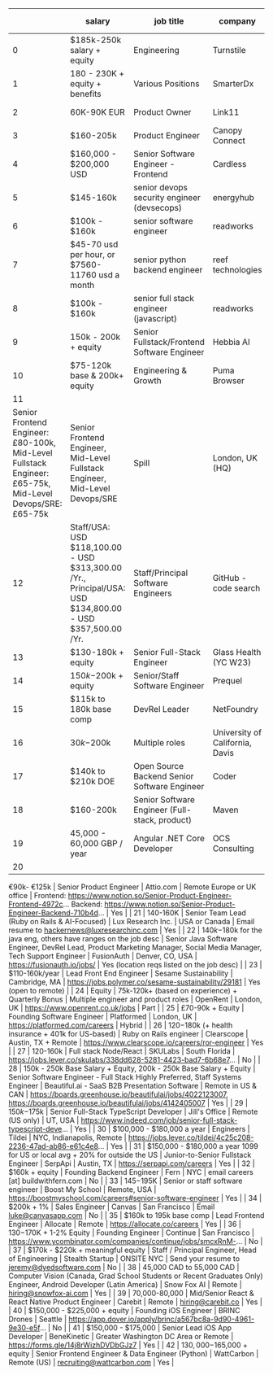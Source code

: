 |    | salary                                                                                                    | job title                                                                                                           | company                                       | company location                     | link to apply                                                                                                                                                                                                                                                                                                                      | remote                                     |
| -- | --------------------------------------------------------------------------------------------------------- | ------------------------------------------------------------------------------------------------------------------- | --------------------------------------------- | ------------------------------------ | ---------------------------------------------------------------------------------------------------------------------------------------------------------------------------------------------------------------------------------------------------------------------------------------------------------------------------------- | ------------------------------------------ |
| 0  | $185k-250k salary + equity                                                                                | Engineering                                                                                                         | Turnstile                                     | Remote                               | https://tryturnstile.com/about                                                                                                                                                                                                                                                                                                     | Yes                                        |
| 1  | 180 - 230K + equity + benefits                                                                            | Various Positions                                                                                                   | SmarterDx                                     | Remote                               | https://smarterdx.com/careers                                                                                                                                                                                                                                                                                                      | Yes                                        |
| 2  | 60K-90K EUR                                                                                               | Product Owner                                                                                                       | Link11                                        | Remote (EU)                          | https://www.link11.com/en/blog/jobs/product-owner-remote-fir...                                                                                                                                                                                                                                                                    | Yes                                        |
| 3  | $160-205k                                                                                                 | Product Engineer                                                                                                    | Canopy Connect                                | Remote                               | https://www.usecanopy.com/company/careers                                                                                                                                                                                                                                                                                          | Yes                                        |
| 4  | $160,000 - $200,000 USD                                                                                   | Senior Software Engineer - Frontend                                                                                 | Cardless                                      | San Francisco                        | https://jobs.lever.co/cardless/ad23717d-3ae1-4887-8549-b9652...                                                                                                                                                                                                                                                                    | No                                         |
| 5  | $145-160k                                                                                                 | senior devops security engineer (devsecops)                                                                         | energyhub                                     | remote (us only)                     | https://grnh.se/9334115e2us                                                                                                                                                                                                                                                                                                        | yes                                        |
| 6  | $100k - $160k                                                                                             | senior software engineer                                                                                            | readworks                                     | remote from us                       | engineering at readworks dot org                                                                                                                                                                                                                                                                                                   | yes                                        |
| 7  | $45-70 usd per hour, or $7560-11760 usd a month                                                           | senior python backend engineer                                                                                      | reef technologies                             | remote                               | https://careers.reef.pl/                                                                                                                                                                                                                                                                                                           | yes                                        |
| 8  | $100k - $160k                                                                                             | senior full stack engineer (javascript)                                                                             | readworks                                     | remote from us                       | engineering at readworks dot org                                                                                                                                                                                                                                                                                                   | yes                                        |
| 9  | 150k - 200k + equity                                                                                      | Senior Fullstack/Frontend Software Engineer                                                                         | Hebbia AI                                     | SoHo NYC                             | https://boards.greenhouse.io/hebbia/jobs/4296457005                                                                                                                                                                                                                                                                                | No                                         |
| 10 | $75-120k base & 200k+ equity                                                                              | Engineering & Growth                                                                                                | Puma Browser                                  | Remote-first with PST overlap        | http://join.puma.gg                                                                                                                                                                                                                                                                                                                | Yes                                        |
| 11 | 
Senior Frontend Engineer: £80-100k, Mid-Level Fullstack Engineer: £65-75k, Mid-Level Devops/SRE: £65-75k | Senior Frontend Engineer, Mid-Level Fullstack Engineer, Mid-Level Devops/SRE                                        | Spill                                         | London, UK (HQ)                      | Email calvin@spill.chat                                                                                                                                                                                                                                                                                                            | No                                         |
| 12 | Staff/USA: USD $118,100.00 - USD $313,300.00 /Yr., Principal/USA: USD $134,800.00 - USD $357,500.00 /Yr.  | Staff/Principal Software Engineers                                                                                  | GitHub - code search                          | REMOTE (US/UK/Germany)               | https://githubinc.jibeapply.com/jobs/2388?lang=en-us, https://githubinc.jibeapply.com/jobs/2390?lang=en-us, https://githubinc.jibeapply.com/jobs/2389?lang=en-us, https://githubinc.jibeapply.com/jobs/2385?lang=en-us, https://githubinc.jibeapply.com/jobs/2387?lang=en-us, https://githubinc.jibeapply.com/jobs/2386?lang=en-us | Yes                                        |
| 13 | $130-180k + equity                                                                                        | Senior Full-Stack Engineer                                                                                          | Glass Health (YC W23)                         | San Francisco, CA                    | graham@glass.health or https://jobs.lever.co/glass-health-inc/a2cd06e1-e362-4204-ae...                                                                                                                                                                                                                                             | Yes                                        |
| 14 | $150k-$200k + equity                                                                                      | Senior/Staff Software Engineer                                                                                      | Prequel                                       | NYC                                  | Email jobs@prequel.co and include [HN] in the subject line                                                                                                                                                                                                                                                                         | No                                         |
| 15 | $115k to 180k base comp                                                                                   | DevRel Leader                                                                                                       | NetFoundry                                    | USA                                  | https://netfoundry.io/careers/devrel-leader/                                                                                                                                                                                                                                                                                       | Yes                                        |
| 16 | $30k-$200k                                                                                                | Multiple roles                                                                                                      | University of California, Davis               | Davis, California, USA               | Email resume to evo@ucdavis.edu                                                                                                                                                                                                                                                                                                    | Yes                                        |
| 17 | $140k to $210k DOE                                                                                        | Open Source Backend Senior Software Engineer                                                                        | Coder                                         | Remote                               | https://jobs.ashbyhq.com/Coder                                                                                                                                                                                                                                                                                                     | Yes                                        |
| 18 | $160-200k                                                                                                 | Senior Software Engineer (Full-stack, product)                                                                      | Maven                                         | US, Canada                           | https://maven.com/careers                                                                                                                                                                                                                                                                                                          | Yes                                        |
| 19 | 45,000 - 60,000 GBP / year                                                                                | Angular .NET Core Developer                                                                                         | OCS Consulting                                | Borehamwood, UK                      | https://devitjobs.uk/jobs/OCS-Consulting-Angular-NET-Core-De...                                                                                                                                                                                                                                                                    | Yes                                        |
| 20 | 
€90k-
€125k                                                                                              | Senior Product Engineer                                                                                             | Attio.com                                     | Remote Europe or UK office           | Frontend: https://www.notion.so/Senior-Product-Engineer-Frontend-4972c...
Backend: https://www.notion.so/Senior-Product-Engineer-Backend-710b4d...                                                                                                                                                                                 | Yes                                        |
| 21 | 140-160K                                                                                                  | Senior Team Lead (Ruby on Rails & AI-Focused)                                                                       | Lux Research Inc.                             | USA or Canada                        | Email resume to hackernews@luxresearchinc.com                                                                                                                                                                                                                                                                                      | Yes                                        |
| 22 | $140k-$180k for the java eng, others have ranges on the job desc                                          | Senior Java Software Engineer, DevRel Lead, Product Marketing Manager, Social Media Manager, Tech Support Engineer  | FusionAuth                                    | Denver, CO, USA                      | https://fusionauth.io/jobs/                                                                                                                                                                                                                                                                                                        | Yes (location reqs listed on the job desc) |
| 23 | $110-160k/year                                                                                            | Lead Front End Engineer                                                                                             | Sesame Sustainability                         | Cambridge, MA                        | https://jobs.polymer.co/sesame-sustainability/29181                                                                                                                                                                                                                                                                                | Yes (open to remote)                       |
| 24 | Equity | 75k-120k+ (based on experience) + Quarterly Bonus                                                | Multiple engineer and product roles                                                                                 | OpenRent                                      | London, UK                           | https://www.openrent.co.uk/jobs                                                                                                                                                                                                                                                                                                    | Part                                       |
| 25 | 
£70-90k + Equity                                                                                         | Founding Software Engineer                                                                                          | Platformed                                    | London, UK                           | https://platformed.com/careers                                                                                                                                                                                                                                                                                                     | Hybrid                                     |
| 26 | $120-$180k (+ health insurance + 401k for US-based)                                                       | Ruby on Rails engineer                                                                                              | Clearscope                                    | Austin, TX + Remote                  | https://www.clearscope.io/careers/ror-engineer                                                                                                                                                                                                                                                                                     | Yes                                        |
| 27 | 120-160k                                                                                                  | Full stack Node/React                                                                                               | SKULabs                                       | South Florida                        | https://jobs.lever.co/skulabs/338dd628-5281-4423-bad7-6b68e7...                                                                                                                                                                                                                                                                    | No                                         |
| 28 | 150k - 250k Base Salary + Equity, 200k - 250k Base Salary + Equity                                        | Senior Software Engineer - Full Stack Highly Preferred, Staff Systems Engineer                                      | Beautiful.ai - SaaS B2B Presentation Software | Remote in US & CAN                   | https://boards.greenhouse.io/beautifulai/jobs/4022123007, https://boards.greenhouse.io/beautifulai/jobs/4142405007                                                                                                                                                                                                                 | Yes                                        |
| 29 | $150k-$175k                                                                                               | Senior Full-Stack TypeScript Developer                                                                              | Jill's Office                                 | Remote (US only) | UT, USA           | https://www.indeed.com/job/senior-full-stack-typescript-deve...                                                                                                                                                                                                                                                                    | Yes                                        |
| 30 | $100,000 - $180,000 a year                                                                                | Engineers                                                                                                           | Tildei                                        | NYC, Indianapolis, Remote            | https://jobs.lever.co/tildei/4c25c208-2236-47ad-ab86-e61c4e8...                                                                                                                                                                                                                                                                    | Yes                                        |
| 31 | $150,000 - $180,000 a year 1099 for US or local avg + 20% for outside the US                              | Junior-to-Senior Fullstack Engineer                                                                                 | SerpApi                                       | Austin, TX                           | https://serpapi.com/careers                                                                                                                                                                                                                                                                                                        | Yes                                        |
| 32 | $160k + equity                                                                                            | Founding Backend Engineer                                                                                           | Fern                                          | NYC                                  | email careers [at] buildwithfern.com                                                                                                                                                                                                                                                                                               | No                                         |
| 33 | $145-$195K                                                                                                | Senior or staff software engineer                                                                                   | Boost My School                               | Remote, USA                          | https://boostmyschool.com/careers#senior-software-engineer                                                                                                                                                                                                                                                                         | Yes                                        |
| 34 | $200k + 1%                                                                                                | Sales Engineer                                                                                                      | Canvas                                        | San Francisco                        | Email luke@canvasapp.com                                                                                                                                                                                                                                                                                                           | No                                         |
| 35 | $160k to 195k base comp                                                                                   | Lead Frontend Engineer                                                                                              | Allocate                                      | Remote                               | https://allocate.co/careers                                                                                                                                                                                                                                                                                                        | Yes                                        |
| 36 | $130-$170K + 1-2% Equity                                                                                  | Founding Engineer                                                                                                   | Continue                                      | San Francisco                        | https://www.ycombinator.com/companies/continue/jobs/smcxRnM-...                                                                                                                                                                                                                                                                    | No                                         |
| 37 | $170k - $220k + meaningful equity                                                                         | Staff / Principal Engineer, Head of Engineering                                                                     | Stealth Startup                               | ONSITE NYC                           | Send your resume to jeremy@dyedsoftware.com                                                                                                                                                                                                                                                                                        | No                                         |
| 38 | 45,000 CAD to 55,000 CAD                                                                                  | Computer Vision (Canada, Grad School Students or Recent Graduates Only) Engineer, Android Developer (Latin America) | Snow Fox AI                                   | Remote                               | hiring@snowfox-ai.com                                                                                                                                                                                                                                                                                                              | Yes                                        |
| 39 | 70,000-80,000                                                                                             | Mid/Senior React & React Native Product Engineer                                                                    | Carebit                                       | Remote                               | hiring@carebit.co                                                                                                                                                                                                                                                                                                                  | Yes                                        |
| 40 | $150,000 - $225,000 + equity                                                                              | Founding iOS Engineer                                                                                               | BRINC Drones                                  | Seattle                              | https://app.dover.io/apply/brinc/a567bc8a-9d90-4961-9e30-e5f...                                                                                                                                                                                                                                                                    | No                                         |
| 41 | $150,000 - $175,000                                                                                       | Senior Lead iOS App Developer                                                                                       | BeneKinetic                                   | Greater Washington DC Area or Remote | https://forms.gle/14j8rWizhDVDbGJz7                                                                                                                                                                                                                                                                                                | Yes                                        |
| 42 | $130,000-$165,000 + equity                                                                                | Senior Frontend Engineer & Data Engineer (Python)                                                                   | WattCarbon                                    | Remote (US)                          | recruiting@wattcarbon.com                                                                                                                                                                                                                                                                                                          | Yes                                        |

